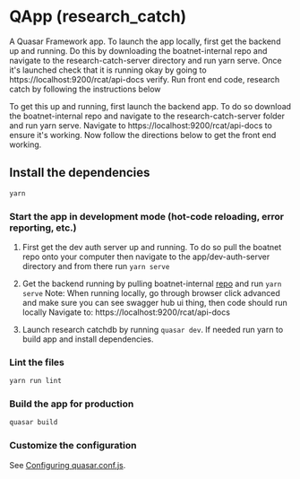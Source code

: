 # QApp (research_catch)

A Quasar Framework app. To launch the app locally, first get the backend up and running. Do this by downloading the boatnet-internal repo and navigate to the research-catch-server directory and run yarn serve. Once it's launched check that it is running okay by going to https://localhost:9200/rcat/api-docs verify. Run front end code, research catch by following the instructions below 

To get this up and running, first launch the backend app. To do so download the boatnet-internal repo and navigate to the research-catch-server folder and run yarn serve. Navigate to https://localhost:9200/rcat/api-docs to ensure it's working. Now follow the directions below to get the front end working. 

## Install the dependencies
```bash
yarn
```

### Start the app in development mode (hot-code reloading, error reporting, etc.)
1) First get the dev auth server up and running. To do so pull the boatnet repo onto your computer then navigate to the app/dev-auth-server directory and from there run
```yarn serve```

2) Get the backend running by pulling boatnet-internal [repo](https://github.nwfsc2.noaa.gov/nwfsc-fram-private/boatnet-internal) and run ```yarn serve```
Note: When running locally, go through browser click advanced and make sure you can see swagger hub ui thing, then code should run locally
Navigate to: https://localhost:9200/rcat/api-docs 

3) Launch research catchdb by running ```quasar dev```. If needed run yarn to build app and install dependencies. 

### Lint the files
```bash
yarn run lint
```

### Build the app for production
```bash
quasar build
```

### Customize the configuration
See [Configuring quasar.conf.js](https://quasar.dev/quasar-cli/quasar-conf-js).
